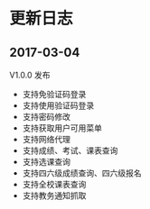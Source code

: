 # 更新日志

## 2017-03-04

V1.0.0 发布

* 支持免验证码登录
* 支持使用验证码登录
* 支持密码修改
* 支持获取用户可用菜单
* 支持网络代理
* 支持成绩、考试、课表查询
* 支持选课查询
* 支持四六级成绩查询、四六级报名
* 支持全校课表查询
* 支持教务通知抓取
